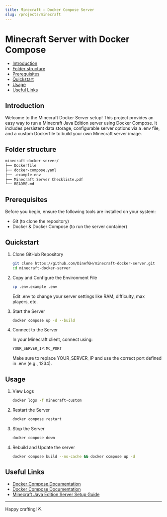 ```yaml
---
title: Minecraft – Docker Compose Server
slug: /projects/minecraft
---
```


# Minecraft Server with Docker Compose

* [Introduction](#introduction)
* [Folder structure](#folder-structure)
* [Prerequisites](#prerequisites)
* [Quickstart](#quickstart)
* [Usage](#usage)
* [Useful Links](#useful-links)

## Introduction

Welcome to the Minecraft Docker Server setup! This project provides an easy way to run a Minecraft Java Edition server using Docker Compose. It includes persistent data storage, configurable server options via a .env file, and a custom Dockerfile to build your own Minecraft server image.

## Folder structure

```bash
minecraft-docker-server/
├── Dockerfile
├── docker-compose.yaml
├── .example-env
├── Minecraft Server Checkliste.pdf
└── README.md

```

## Prerequisites

Before you begin, ensure the following tools are installed on your system:

* Git (to clone the repository)
* Docker & Docker Compose (to run the server container)

## Quickstart

1. Clone GitHub Repository

    ```bash
    git clone https://github.com/DinefGH/minecraft-docker-server.git
    cd minecraft-docker-server
    ```

2. Copy and Configure the Environment File

    ```bash
    cp .env.example .env
    ```

    Edit .env to change your server settings like RAM, difficulty, max players, etc.

3. Start the Server

    ```bash
    docker compose up -d --build
    ```

4. Connect to the Server

    In your Minecraft client, connect using:

    ```bash
    YOUR_SERVER_IP:MC_PORT
    ```

    Make sure to replace YOUR_SERVER_IP and use the correct port defined in .env (e.g., 1234).

## Usage

1. View Logs

    ```bash
    docker logs -f minecraft-custom
    ```

2. Restart the Server

    ```bash
    docker compose restart
    ```

3. Stop the Server

    ```bash
    docker compose down
    ```

4. Rebuild and Update the server

    ```bash
    docker compose build --no-cache && docker compose up -d
    ```

## Useful Links

* [Docker Compose Documentation](https://docs.docker.com/compose/)
* [Docker Compose Documentation](https://docs.docker.com/compose/)
* [Minecraft Java Edition Server Setup Guide](https://minecraft.wiki/w/Tutorials/Setting_up_a_server)

---

Happy crafting! ⛏️
